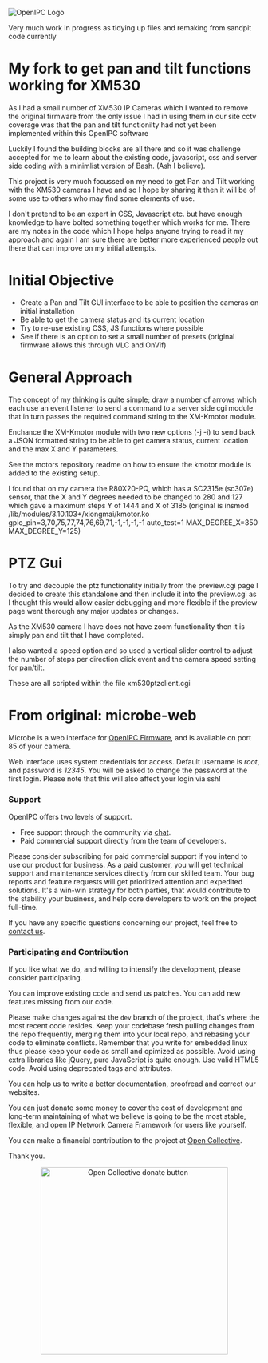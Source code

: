 ![OpenIPC Logo](https://cdn.themactep.com/images/logo_openipc.png)

Very much work in progress as tidying up files and remaking from sandpit code currently


My fork to get pan and tilt functions working for XM530
===========================================================================

As I had a small number of XM530 IP Cameras which I wanted to remove the 
original firmware from the only issue I had in using them in our site cctv 
coverage was that the pan and tilt functionilty had not yet been implemented 
within this OpenIPC software

Luckily I found the building blocks are all there and so it was challenge accepted for 
me to learn about the existing code, javascript, css and server side coding with 
a minimlist version of Bash. (Ash I believe).

This project is very much focussed on my need to get Pan and Tilt working with
the XM530 cameras I have and so I hope by sharing it then it will be of some use 
to others who may find some elements of use.

I don't pretend to be an expert in CSS, Javascript etc. but have enough knowledge to have
bolted something together which works for me. There are my notes in the code which I hope
helps anyone trying to read it my approach and again I am sure there are better more
experienced people out there that can improve on my initial attempts. 

Initial Objective
=================
- Create a Pan and Tilt GUI interface to be able to position the cameras on initial installation
- Be able to get the camera status and its current location
- Try to re-use existing CSS, JS functions where possible
- See if there is an option to set a small number of presets (original firmware allows this through VLC and OnVif)

General Approach
================
The concept of my thinking is quite simple; draw a number of arrows which each use an event listener to send a command
to a server side cgi module that in turn passes the required command string to the XM-Kmotor module.

Enchance the XM-Kmotor module with two new options (-j -i) to send back a JSON formatted string to be able to get camera
status, current location and the max X and Y parameters.

See the motors repository readme on how to ensure the kmotor module is added to the existing setup.

I found that on my camera the R80X20-PQ, which has a SC2315e (sc307e) sensor, that the X and Y degrees needed to be changed
to 280 and 127 which gave a maximum steps Y of 1444 and X of 3185 
(original is insmod /lib/modules/3.10.103\+/xiongmai/kmotor.ko gpio_pin=3,70,75,77,74,76,69,71,-1,-1,-1,-1 auto_test=1 MAX_DEGREE_X=350 MAX_DEGREE_Y=125)

PTZ Gui
=======
To try and decouple the ptz functionality initially from the preview.cgi page I decided to create this standalone and then include it into the preview.cgi as I thought this would allow easier debugging and more flexible if the preview page went therough any major updates or changes.

As the XM530 camera I have does not have zoom functionality then it is simply pan and tilt that I have completed.

I also wanted a speed option and so used a vertical slider control to adjust the number of steps per direction click event and the camera speed setting for pan/tilt.   

These are all scripted within the file xm530ptzclient.cgi




From original:
microbe-web
===========

Microbe is a web interface for [OpenIPC Firmware][openipcfw],
and is available on port 85 of your camera.

Web interface uses system credentials for access. Default username is _root_,
and password is _12345_. You will be asked to change the password at the first login.
Please note that this will also affect your login via ssh!

### Support

OpenIPC offers two levels of support.

- Free support through the community via [chat][telegram].
- Paid commercial support directly from the team of developers.

Please consider subscribing for paid commercial support if you intend to use our
product for business. As a paid customer, you will get technical support and
maintenance services directly from our skilled team. Your bug reports and
feature requests will get prioritized attention and expedited solutions. It's a
win-win strategy for both parties, that would contribute to the stability your
business, and help core developers to work on the project full-time.

If you have any specific questions concerning our project, feel free to
[contact us](mailto:dev@openipc.org).

### Participating and Contribution

If you like what we do, and willing to intensify the development, please
consider participating.

You can improve existing code and send us patches. You can add new features
missing from our code.

Please make changes against the `dev` branch of the project, that's where the
most recent code resides. Keep your codebase fresh pulling changes from the
repo frequently, merging them into your local repo, and rebasing your code to
eliminate conflicts. Remember that you write for embedded linux thus please keep
your code as small and opimized as possible. Avoid using extra libraries like
jQuery, pure JavaScript is quite enough. Use valid HTML5 code. Avoid using
deprecated tags and attributes.

You can help us to write a better documentation, proofread and correct our
websites.

You can just donate some money to cover the cost of development and long-term
maintaining of what we believe is going to be the most stable, flexible, and
open IP Network Camera Framework for users like yourself.

You can make a financial contribution to the project at [Open Collective][oc].

Thank you.

<p style="text-align:center"><a href="https://opencollective.com/openipc/contribute/backer-14335/checkout" target="_blank"><img src="https://opencollective.com/webpack/donate/button@2x.png?color=blue" width="375" alt="Open Collective donate button"></a></p>

[openipcfw]: https://github.com/OpenIPC/firmware
[haserl]: http://haserl.sourceforge.net/
[iso639]: https://en.wikipedia.org/wiki/List_of_ISO_639-1_codes
[wiki]: https://github.com/OpenIPC/firmware/wiki/microbe-web
[telegram]: https://openipc.org/#telegram-chat-groups
[oc]: https://opencollective.com/openipc/contribute/backer-14335/checkout
[pp]: https://www.paypal.com/donate/?hosted_button_id=C6F7UJLA58MBS
